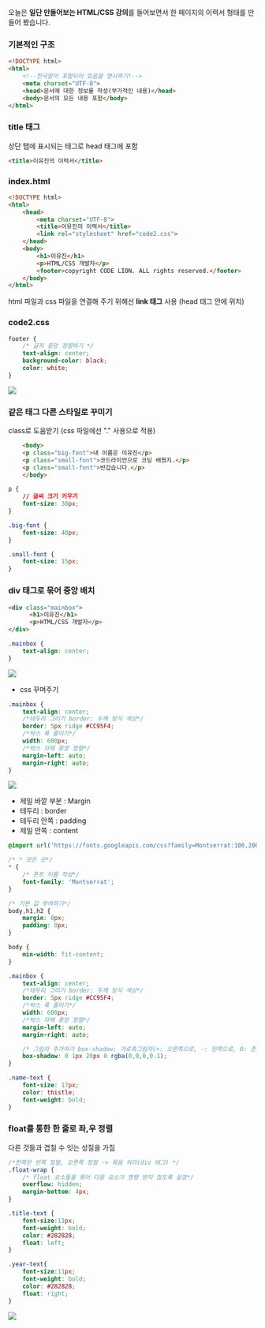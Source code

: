 오늘은 **일단 만들어보는 HTML/CSS 강의**를 들어보면서 한 페이지의 이력서 형태를 만들어 봤습니다.


### 기본적인 구조
~~~html
<!DOCTYPE html>
<html>
	<!--한국말이 포함되어 있음을 명시하기!-->
	<meta charset="UTF-8">
	<head>문서에 대한 정보를 작성(부가적인 내용)</head>
	<body>문서의 모든 내용 포함</body>
</html>
~~~

### title 태그
상단 탭에 표시되는 태그로 head 태그에 포함

~~~html
<title>이유진의 이력서</title>
~~~

### index.html

~~~html
<!DOCTYPE html>
<html>
    <head>
        <meta charset="UTF-8">
        <title>이유진의 이력서</title>
      	<link rel="stylesheet" href="code2.css">
    </head>
    <body>
        <h1>이유진</h1>
        <p>HTML/CSS 개발자</p>
      	<footer>copyright CODE LION. ALL rights reserved.</footer>
    </body>
</html>
~~~

html 파일과 css 파일을 연결해 주기 위해선 **link 태그** 사용 (head 태그 안에 위치)

### code2.css

~~~css
footer {
    /* 글자 중앙 정렬하기 */
    text-align: center;
    background-color: black;
    color: white;
}
~~~

![](https://velog.velcdn.com/images/yoon91/post/7c7d99be-3351-4074-a913-9bba36a30246/image.png)

### 같은 태그 다른 스타일로 꾸미기

class로 도움받기 (css 파일에선 "." 사용으로 적용)

~~~html
    <body>
	<p class="big-font">내 이름은 이유진</p>
	<p class="small-font">코드라이언으로 코딩 배웠지.</p>
	<p class="small-font">반갑습니다.</p>
    </body>
~~~

~~~css
p {
	// 글씨 크기 키우기
	font-size: 30px;
}

.big-font {
	font-size: 40px;
}

.small-font {
	font-size: 15px;
}
~~~

### div 태그로 묶어 중앙 배치

~~~html
<div class="mainbox">
      <h1>이유진</h1>
      <p>HTML/CSS 개발자</p>
</div>
~~~

~~~css
.mainbox {
    text-align: center;
}
~~~

![](https://velog.velcdn.com/images/yoon91/post/5d9f13c4-eeae-4359-9a95-6564aa3c2c31/image.png)

- css 꾸며주기

~~~css
.mainbox {
    text-align: center;
    /*테두리 그리기 border: 두께 방식 색상*/
    border: 5px ridge #CC95F4;
    /*박스 폭 줄이기*/
    width: 600px;
    /*박스 자체 중앙 정렬*/
    margin-left: auto;
    margin-right: auto;
}
~~~

![](https://velog.velcdn.com/images/yoon91/post/b5fcb61f-9361-4896-a06b-9779314ea658/image.png)


- 제일 바깥 부분 : Margin
- 테두리 : border
- 테두리 안쪽 : padding
- 제일 안쪽 : content

~~~css
@import url('https://fonts.googleapis.com/css?family=Montserrat:100,200,300,400,500,600,700,800&display=swap');

/* * 모든 곳*/
* {
	/* 폰트 이름 작성*/
	font-family: 'Montserrat';
}

/* 기본 값 부여하기*/
body,h1,h2 {
	margin: 0px;
	padding: 0px;
}

body {
	min-width: fit-content;
}

.mainbox {
    text-align: center;
    /*테두리 그리기 border: 두께 방식 색상*/
    border: 5px ridge #CC95F4;
    /*박스 폭 줄이기*/
    width: 600px;
    /*박스 자체 중앙 정렬*/
    margin-left: auto;
    margin-right: auto;

    /* 그림자 추가하기 box-shadow: 가로축그림자(+: 오른쪽으로, -: 왼쪽으로, 0: 존재x), y축그림자, 그림자흐름, 그림자퍼짐도, rgba(,,,투명도) */
    box-shadow: 0 1px 20px 0 rgba(0,0,0,0.1);
}

.name-text {
    font-size: 17px;
    color: thistle;
    font-weight: bold;
}
~~~

### float를 통한 한 줄로 좌,우 정렬
다른 것들과 겹칠 수 잇는 성질을 가짐

~~~css
/*한쪽은 왼쪽 정렬, 오른쪽 정렬 -> 묶음 처리(div 태그) */
.float-wrap {
	/* float 요소들을 묶어 다음 요소가 영향 받지 않도록 설정*/
    overflow: hidden;
    margin-bottom: 4px;
}

.title-text {
    font-size:11px;
    font-weight: bold;
    color: #282828;
    float: left;
}

.year-text{
    font-size:11px;
    font-weight: bold;
    color: #282828;
    float: right;
}
~~~

![](https://velog.velcdn.com/images/yoon91/post/37e574eb-f5b0-4d5c-8ecf-1cda59f0b8e8/image.png)
